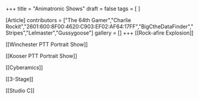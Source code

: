 +++
title = "Animatronic Shows"
draft = false
tags = [ ]

[Article]
contributors = ["The 64th Gamer","Charlie Rockit","2601:600:8F00:4620:C903:EF02:AF64:17FF","BigCtheDataFinder","Stripes","Lelmaster","Gussygoose"]
gallery = []
+++
[[Rock-afire Explosion]]

[[Winchester PTT Portrait Show]]

[[Kooser PTT Portrait Show]]

[[Cyberamics]]

[[3-Stage]]

[[Studio C]]
